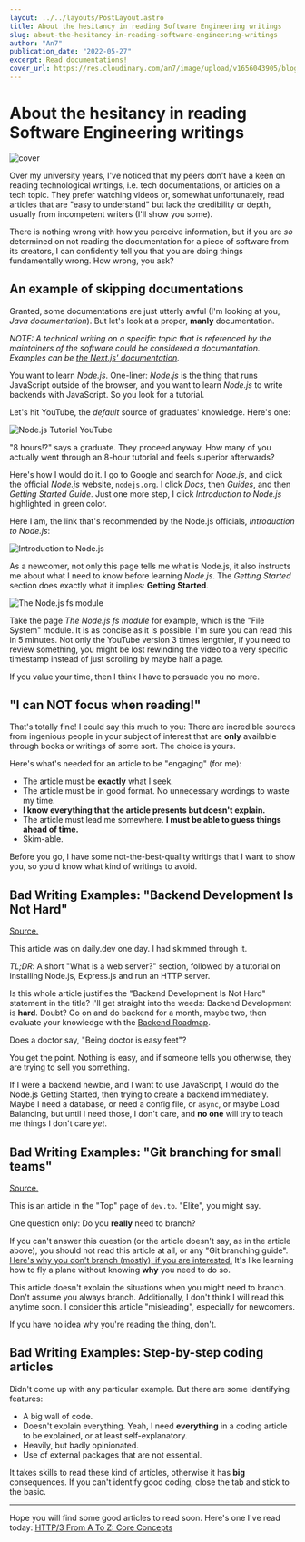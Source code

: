 ```yaml
---
layout: ../../layouts/PostLayout.astro
title: About the hesitancy in reading Software Engineering writings
slug: about-the-hesitancy-in-reading-software-engineering-writings
author: "An7"
publication_date: "2022-05-27"
excerpt: Read documentations!
cover_url: https://res.cloudinary.com/an7/image/upload/v1656043905/blog/docs_gdclax.png
---
```


# About the hesitancy in reading Software Engineering writings

![cover](https://res.cloudinary.com/an7/image/upload/v1656043905/blog/docs_gdclax.png)

Over my university years, I've noticed that my peers don't have a keen on
reading technological writings, i.e. tech documentations, or articles on a tech
topic. They prefer watching videos or, somewhat unfortunately, read articles
that are "easy to understand" but lack the credibility or depth, usually from
incompetent writers (I'll show you some).

There is nothing wrong with how you perceive information, but if you are _so_
determined on not reading the documentation for a piece of software from its
creators, I can confidently tell you that you are doing things fundamentally
wrong. How wrong, you ask?

## An example of skipping documentations

Granted, some documentations are just utterly awful (I'm looking at you, _Java
documentation_). But let's look at a proper, **manly** documentation.

_NOTE: A technical writing on a specific topic that is referenced by the
maintainers of the software could be considered a documentation. Examples can be
[the Next.js' documentation][6]._

You want to learn _Node.js_. One-liner: _Node.js_ is the thing that runs
JavaScript outside of the browser, and you want to learn _Node.js_ to write
backends with JavaScript. So you look for a tutorial.

Let's hit YouTube, the _default_ source of graduates' knowledge. Here's one:

![Node.js Tutorial
YouTube](https://res.cloudinary.com/an7/image/upload/v1656043904/blog/nodejs-tutorial-youtube_zn0pgk.png)

"8 hours!?" says a graduate. They proceed anyway. How many of you actually went
through an 8-hour tutorial and feels superior afterwards?

Here's how I would do it. I go to Google and search for _Node.js_, and click the
official _Node.js_ website, `nodejs.org`. I click _Docs_, then _Guides_, and
then _Getting Started Guide_. Just one more step, I click _Introduction to
Node.js_ highlighted in green color.

Here I am, the link that's recommended by the Node.js officials, _Introduction
to Node.js_:

![Introduction to
Node.js](https://res.cloudinary.com/an7/image/upload/v1656043906/blog/introduction-to-nodejs_xtswwc.png)

As a newcomer, not only this page tells me what is Node.js, it also instructs me
about what I need to know before learning _Node.js_. The _Getting Started_
section does exactly what it implies: **Getting Started**.

![The Node.js fs
module](https://res.cloudinary.com/an7/image/upload/v1656043904/blog/nodejs-fs-module_thove7.png)

Take the page _The Node.js fs module_ for example, which is the "File System"
module. It is as concise as it is possible. I'm sure you can read this in 5
minutes. Not only the YouTube version 3 times lengthier, if you need to review
something, you might be lost rewinding the video to a very specific timestamp
instead of just scrolling by maybe half a page.

If you value your time, then I think I have to persuade you no more.

## "I can NOT focus when reading!"

That's totally fine! I could say this much to you: There are incredible sources
from ingenious people in your subject of interest that are **only** available
through books or writings of some sort. The choice is yours.

Here's what's needed for an article to be "engaging" (for me):

- The article must be **exactly** what I seek.
- The article must be in good format. No unnecessary wordings to waste my time.
- **I know everything that the article presents but doesn't explain.**
- The article must lead me somewhere. **I must be able to guess things ahead of
  time.**
- Skim-able.

Before you go, I have some not-the-best-quality writings that I want to show
you, so you'd know what kind of writings to avoid.

## Bad Writing Examples: "Backend Development Is Not Hard"

[Source.][1]

This article was on daily.dev one day. I had skimmed through it.

_TL;DR_: A short "What is a web server?" section, followed by a tutorial on
installing Node.js, Express.js and run an HTTP server.

Is this whole article justifies the "Backend Development Is Not Hard" statement
in the title? I'll get straight into the weeds: Backend Development is **hard**.
Doubt? Go on and do backend for a month, maybe two, then evaluate your knowledge
with the [Backend Roadmap][2].

Does a doctor say, "Being doctor is easy feet"?

You get the point. Nothing is easy, and if someone tells you otherwise, they are
trying to sell you something.

If I were a backend newbie, and I want to use JavaScript, I would do the Node.js
Getting Started, then trying to create a backend immediately. Maybe I need a
database, or need a config file, or `async`, or maybe Load Balancing, but until
I need those, I don't care, and **no one** will try to teach me things I don't
care _yet_.

## Bad Writing Examples: "Git branching for small teams"

[Source.][3]

This is an article in the "Top" page of `dev.to`. "Elite", you might say.

One question only: Do you **really** need to branch?

If you can't answer this question (or the article doesn't say, as in the article
above), you should not read this article at all, or any "Git branching guide".
[Here's why you don't branch (mostly), if you are interested.][4] It's like
learning how to fly a plane without knowing **why** you need to do so.

This article doesn't explain the situations when you might need to branch. Don't
assume you always branch. Additionally, I don't think I will read this anytime
soon. I consider this article "misleading", especially for newcomers.

If you have no idea why you're reading the thing, don't.

## Bad Writing Examples: Step-by-step coding articles

Didn't come up with any particular example. But there are some identifying
features:

- A big wall of code.
- Doesn't explain everything. Yeah, I need **everything** in a coding article to
  be explained, or at least self-explanatory.
- Heavily, but badly opinionated.
- Use of external packages that are not essential.

It takes skills to read these kind of articles, otherwise it has **big**
consequences. If you can't identify good coding, close the tab and stick to the
basic.

---

Hope you will find some good articles to read soon. Here's one I've read today:
[HTTP/3 From A To Z: Core Concepts][5]

[1]: https://mudit.hashnode.dev/backend-development-is-not-hard
[2]: https://roadmap.sh/backend
[3]: https://www.smashingmagazine.com/2021/08/http3-core-concepts-part1/
[4]: https://www.smashingmagazine.com/2021/08/http3-core-concepts-part1/
[5]: https://www.smashingmagazine.com/2021/08/http3-core-concepts-part1/
[6]: https://nextjs.org/docs/getting-started
